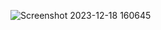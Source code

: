 ![Screenshot 2023-12-18 160645](https://github.com/RV2915/Student-Grade-History-Js/assets/146526270/d8fb8ad2-0416-4667-9e2f-bf236832dd13)

